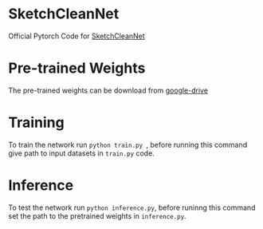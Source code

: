 # SketchCleanNet
Official Pytorch Code for [SketchCleanNet](https://arxiv.org/pdf/2207.00732.pdf)

# Pre-trained Weights
The pre-trained weights can be download from [google-drive](https://drive.google.com/file/d/1EXudjqcOyrFHu_mGidnMsJJuRduSCgqm/view?usp=sharing) 

# Training
To train the network run ```python train.py ```, before running this command give path to input datasets in ```train.py``` code.

# Inference
To test the network run  ```python inference.py```, before runinng this command set the path to the pretrained weights in ```inference.py```.
